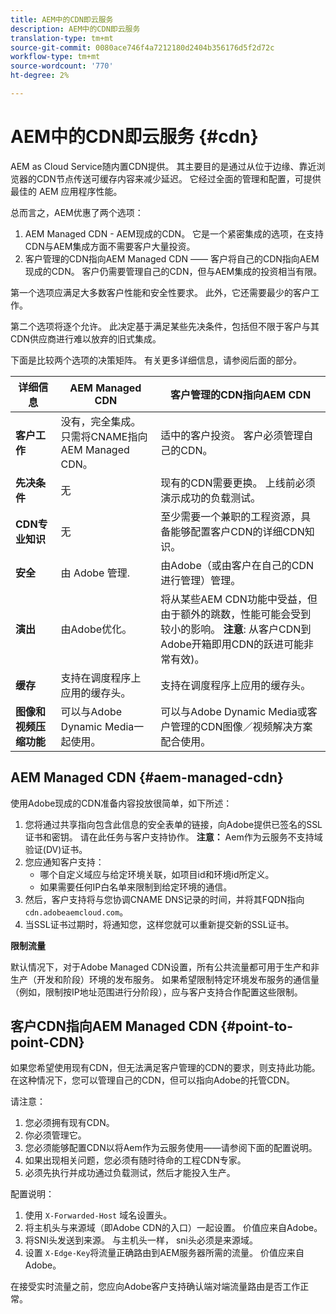 ```yaml
---
title: AEM中的CDN即云服务
description: AEM中的CDN即云服务
translation-type: tm+mt
source-git-commit: 0080ace746f4a7212180d2404b356176d5f2d72c
workflow-type: tm+mt
source-wordcount: '770'
ht-degree: 2%

---
```



# AEM中的CDN即云服务 {#cdn}

AEM as Cloud Service随内置CDN提供。 其主要目的是通过从位于边缘、靠近浏览器的CDN节点传送可缓存内容来减少延迟。 它经过全面的管理和配置，可提供最佳的 AEM 应用程序性能。

总而言之，AEM优惠了两个选项：

1. AEM Managed CDN - AEM现成的CDN。 它是一个紧密集成的选项，在支持CDN与AEM集成方面不需要客户大量投资。
1. 客户管理的CDN指向AEM Managed CDN —— 客户将自己的CDN指向AEM现成的CDN。 客户仍需要管理自己的CDN，但与AEM集成的投资相当有限。

第一个选项应满足大多数客户性能和安全性要求。 此外，它还需要最少的客户工作。

第二个选项将逐个允许。 此决定基于满足某些先决条件，包括但不限于客户与其CDN供应商进行难以放弃的旧式集成。

下面是比较两个选项的决策矩阵。 有关更多详细信息，请参阅后面的部分。

| 详细信息 | AEM Managed CDN | 客户管理的CDN指向AEM CDN |
|---|---|---|
| **客户工作** | 没有，完全集成。 只需将CNAME指向AEM Managed CDN。 | 适中的客户投资。 客户必须管理自己的CDN。 |
| **先决条件** | 无 | 现有的CDN需要更换。 上线前必须演示成功的负载测试。 |
| **CDN专业知识** | 无 | 至少需要一个兼职的工程资源，具备能够配置客户CDN的详细CDN知识。 |
| **安全** | 由 Adobe 管理. | 由Adobe（或由客户在自己的CDN进行管理）管理。 |
| **演出** | 由Adobe优化。 | 将从某些AEM CDN功能中受益，但由于额外的跳数，性能可能会受到较小的影响。 **注意**: 从客户CDN到Adobe开箱即用CDN的跃进可能非常有效)。 |
| **缓存** | 支持在调度程序上应用的缓存头。 | 支持在调度程序上应用的缓存头。 |
| **图像和视频压缩功能** | 可以与Adobe Dynamic Media一起使用。 | 可以与Adobe Dynamic Media或客户管理的CDN图像／视频解决方案配合使用。 |

## AEM Managed CDN  {#aem-managed-cdn}

使用Adobe现成的CDN准备内容投放很简单，如下所述：

1. 您将通过共享指向包含此信息的安全表单的链接，向Adobe提供已签名的SSL证书和密钥。 请在此任务与客户支持协作。
   **注意：** Aem作为云服务不支持域验证(DV)证书。
1. 您应通知客户支持：
   * 哪个自定义域应与给定环境关联，如项目id和环境id所定义。
   * 如果需要任何IP白名单来限制到给定环境的通信。
1. 然后，客户支持将与您协调CNAME DNS记录的时间，并将其FQDN指向 `cdn.adobeaemcloud.com`。
1. 当SSL证书过期时，将通知您，这样您就可以重新提交新的SSL证书。

**限制流量**

默认情况下，对于Adobe Managed CDN设置，所有公共流量都可用于生产和非生产（开发和阶段）环境的发布服务。 如果希望限制特定环境发布服务的通信量（例如，限制按IP地址范围进行分阶段），应与客户支持合作配置这些限制。

## 客户CDN指向AEM Managed CDN {#point-to-point-CDN}

如果您希望使用现有CDN，但无法满足客户管理的CDN的要求，则支持此功能。 在这种情况下，您可以管理自己的CDN，但可以指向Adobe的托管CDN。

请注意：

1. 您必须拥有现有CDN。
1. 你必须管理它。
1. 您必须能够配置CDN以将Aem作为云服务使用——请参阅下面的配置说明。
1. 如果出现相关问题，您必须有随时待命的工程CDN专家。
1. 必须先执行并成功通过负载测试，然后才能投入生产。

配置说明：

1. 使用 `X-Forwarded-Host` 域名设置头。
1. 将主机头与来源域（即Adobe CDN的入口）一起设置。 价值应来自Adobe。
1. 将SNI头发送到来源。 与主机头一样， sni头必须是来源域。
1. 设置 `X-Edge-Key`将流量正确路由到AEM服务器所需的流量。 价值应来自Adobe。

在接受实时流量之前，您应向Adobe客户支持确认端对端流量路由是否工作正常。
